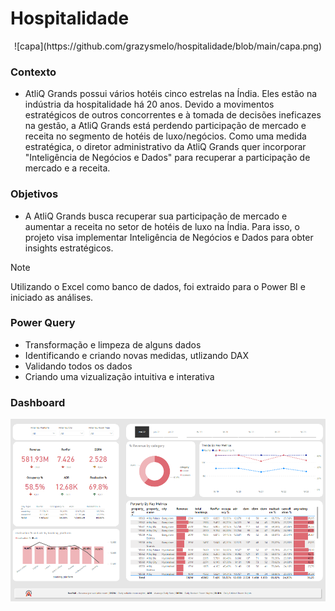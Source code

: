 # Hospitalidade
<div align="center"> ![capa](https://github.com/grazysmelo/hospitalidade/blob/main/capa.png) </div>

### Contexto 
- AtliQ Grands possui vários hotéis cinco estrelas na Índia. Eles estão na indústria da hospitalidade há 20 anos. Devido a movimentos estratégicos de outros concorrentes e à tomada de decisões ineficazes na gestão, a AtliQ Grands está perdendo participação de mercado e receita no segmento de hotéis de luxo/negócios. Como uma medida estratégica, o diretor administrativo da AtliQ Grands quer incorporar "Inteligência de Negócios e Dados" para recuperar a participação de mercado e a receita.

### Objetivos
- A AtliQ Grands busca recuperar sua participação de mercado e aumentar a receita no setor de hotéis de luxo na Índia. Para isso, o projeto visa implementar Inteligência de Negócios e Dados para obter insights estratégicos.

> [!NOTE]
> Utilizando o Excel como banco de dados, foi extraido para o Power BI e iniciado as análises.

### Power Query
- Transformação e limpeza de alguns dados
- Identificando e criando novas medidas, utlizando DAX
- Validando todos os dados
- Criando uma vizualização intuitiva e interativa


### Dashboard
<img src="https://github.com/grazysmelo/hospitalidade/blob/main/dashboard.png">
